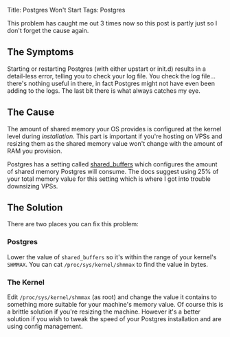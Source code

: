 Title: Postgres Won't Start
Tags: Postgres

This problem has caught me out 3 times now so this post is partly just so I don't forget the cause again.


## The Symptoms
Starting or restarting Postgres (with either upstart or init.d) results in a detail-less error, telling you to check your log file. You check the log file… there's nothing useful in there, in fact Postgres might not have even been adding to the logs. The last bit there is what always catches my eye.


## The Cause
The amount of shared memory your OS provides is configured at the kernel level during *installation*. This part is important if you're hosting on VPSs and resizing them as the shared memory value won't change with the amount of RAM you provision.

Postgres has a setting called [shared_buffers](http://www.postgresql.org/docs/9.1/static/runtime-config-resource.html) which configures the amount of shared memory Postgres will consume. The docs suggest using 25% of your total memory value for this setting which is where I got into trouble downsizing VPSs.


## The Solution
There are two places you can fix this problem:

### Postgres
Lower the value of `shared_buffers` so it's within the range of your kernel's `SHMMAX`. You can cat `/proc/sys/kernel/shmmax` to find the value in bytes.

### The Kernel
Edit `/proc/sys/kernel/shmmax` (as root) and change the value it contains to something more suitable for your machine's memory value. Of course this is a brittle solution if you're resizing the machine. However it's a better solution if you wish to tweak the speed of your Postgres installation and are using config management.

